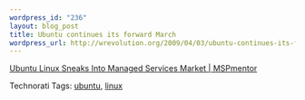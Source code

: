 ```yaml
--- 
wordpress_id: "236"
layout: blog_post
title: Ubuntu continues its forward March
wordpress_url: http://wrevolution.org/2009/04/03/ubuntu-continues-its-forward-march/
---
```

<a href="http://www.mspmentor.net/2009/04/01/ubuntu-linux-sneaks-into-managed-services-market/">Ubuntu Linux Sneaks Into Managed Services Market | MSPmentor</a>

Technorati Tags: <a class="performancingtags" rel="tag" href="http://technorati.com/tag/ubuntu">ubuntu</a>, <a class="performancingtags" rel="tag" href="http://technorati.com/tag/linux">linux</a>
<div class="zemanta-pixie"><img class="zemanta-pixie-img" src="http://img.zemanta.com/pixy.gif?x-id=cc805904-c6d7-8bc9-8bc9-a01c8c85f47d" alt="" /></div>
